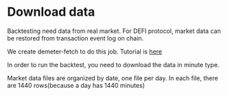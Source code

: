 # Download data

Backtesting need data from real market. For DEFI protocol, market data can be restored from transaction event log on chain. 

We create demeter-fetch to do this job. Tutorial is [here](https://github.com/zelos-alpha/demeter-fetch)

In order to run the backtest, you need to download the data in minute type.

Market data files are organized by date, one file per day. In each file, there are 1440 rows(because a day has 1440 minutes) 
